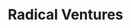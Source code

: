---
layout: firm_page
title: "Radical Ventures"
id: "radical.vc"
permalink: "/radicalventuresradical.vc/"
website: "https://radical.vc"
offices: "Toronto (Canada), Palo Alto (United States), London (United Kingdom), New York (United States)"
investment_stages: "Pre-Seed, Seed, Series A"
portfolio_companies: "Artificial Agency, Aspect Biosystems, BirchAI, CentML, Chemix, ClimateAi, Cohere, Covariant, Crossing Minds, DatologyAI, Delphina, Enriched AG, Firsthand, Genesis Therapeutics, Graft, Hebbia, Infima, Lisa Health, Muon Space, Nabla Bio, OffDeal, Orbital Materials, Pixxel, Pocket Health, Promise Robotics, Reka, retrain.ai, RoadBotics, Sensibill, Signal 1, Solver, Synex, Twelve Labs, Ubenwa, Unlearn, Untether AI, V7, Waabi, Writer, World Labs, Xanadu, You.com"
portfolio_link: "https://radical.vc/portfolios/"
investment_markets: "Software, Biotechnology, Healthcare, Semiconductors, Climate, Energy, Materials, Agriculture, Data, Commerce, Construction, Financial Services, HR, Infrastructure, Robotics, Supply Chain, Transportation, LLMs, Search"
founded_year: "2017"
description: "Radical Ventures is an early-stage venture capital firm investing in entrepreneurs applying deep technology to transform massive industries."
linkedin: "https://ca.linkedin.com/company/radicalventures"
twitter: "https://twitter.com/radicalvcfund?ref_src=twsrc%5Egoogle%7Ctwcamp%5Eserp%7Ctwgr%5Eauthor"
instagram: "https://www.instagram.com/radical.vc/"
team_page: "https://radical.vc/teams/"
investor_type: "Venture Capital"
crunchbase: "https://www.crunchbase.com/organization/radical-ventures"
pitchbook: ""

# SEO Optimization
meta_title: "Radical Ventures - VC Firm - projectstartups.com"
meta_description: "Radical Ventures, Radical Ventures is an early-stage venture capital firm investing in entrepreneurs applying deep technology to transform massive industries...."
meta_keywords: "Radical Ventures, Software, Biotechnology, Healthcare, Semiconductors, Climate, Energy, Materials, Agriculture, Data, Commerce, Construction, Financial Services, HR, Infrastructure, Robotics, Supply Chain, Transportation, LLMs, Search, VC firm, venture capital, startup investor, projectstartups.com"
canonical_url: "https://vc.projectstartups.com/radicalventuresradical.vc/"
---